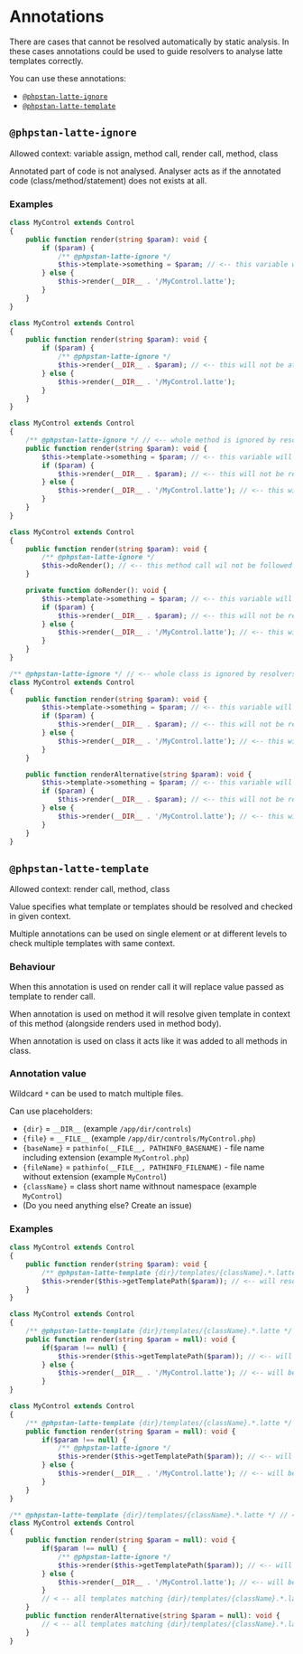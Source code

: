 # Annotations

There are cases that cannot be resolved automatically by static analysis. In these cases annotations could be used to guide resolvers to analyse latte templates correctly.

You can use these annotations:
* [`@phpstan-latte-ignore`](#phpstan-latte-ignore)
* [`@phpstan-latte-template`](#phpstan-latte-ignore)

## `@phpstan-latte-ignore`
Allowed context: variable assign, method call, render call, method, class

Annotated part of code is not analysed. Analyser acts as if the annotated code (class/method/statement) does not exists at all.

### Examples
```php
class MyControl extends Control
{
    public function render(string $param): void {
        if ($param) {   
            /** @phpstan-latte-ignore */
            $this->template->something = $param; // <-- this variable will not be collected (by default all template variables assigned inside method are collected)
        } else {
            $this->render(__DIR__ . '/MyControl.latte');
        }
    }
}
```

```php
class MyControl extends Control
{
    public function render(string $param): void {
        if ($param) {       
            /** @phpstan-latte-ignore */   
            $this->render(__DIR__ . $param); // <-- this will not be attepted to resolve (reported as expression that cannot be resolved)
        } else {
            $this->render(__DIR__ . '/MyControl.latte');
        }
    }
}
```

```php
class MyControl extends Control
{
    /** @phpstan-latte-ignore */ // <-- whole method is ignored by resolvers and collectors
    public function render(string $param): void {
        $this->template->something = $param; // <-- this variable will not be collected
        if ($param) {       
            $this->render(__DIR__ . $param); // <-- this will not be resolved
        } else {
            $this->render(__DIR__ . '/MyControl.latte'); // <-- this will not be resolved
        }
    }
}
```

```php
class MyControl extends Control
{
    public function render(string $param): void {
        /** @phpstan-latte-ignore */         
        $this->doRender(); // <-- this method call wil not be followed by resolvers (resolving renders or collecting variables inside called method)
    }

    private function doRender(): void {
        $this->template->something = $param; // <-- this variable will not be collected when resolving render()
        if ($param) {       
            $this->render(__DIR__ . $param); // <-- this will not be resolved when resolving render()
        } else {
            $this->render(__DIR__ . '/MyControl.latte'); // <-- this will not be resolved when resolving render()
        }
    }
}
```

```php
/** @phpstan-latte-ignore */ // <-- whole class is ignored by resolvers and collectors
class MyControl extends Control
{
    public function render(string $param): void {
        $this->template->something = $param; // <-- this variable will not be collected
        if ($param) {       
            $this->render(__DIR__ . $param); // <-- this will not be resolved
        } else {
            $this->render(__DIR__ . '/MyControl.latte'); // <-- this will not be resolved
        }
    }

    public function renderAlternative(string $param): void {
        $this->template->something = $param; // <-- this variable will not be collected
        if ($param) {       
            $this->render(__DIR__ . $param); // <-- this will not be resolved
        } else {
            $this->render(__DIR__ . '/MyControl.latte'); // <-- this will not be resolved
        }
    }
}
```

## `@phpstan-latte-template`
Allowed context: render call, method, class

Value specifies what template or templates should be resolved and checked in given context.

Multiple annotations can be used on single element or at different levels to check multiple templates with same context.

### Behaviour

When this annotation is used on render call it will replace value passed as template to render call.

When annotation is used on method it will resolve given template in context of this method (alongside renders used in method body).

When annotation is used on class it acts like it was added to all methods in class.

### Annotation value

Wildcard `*` can be used to match multiple files.

Can use placeholders:
- `{dir}` = `__DIR__` (example `/app/dir/controls`)
- `{file}` = `__FILE__` (example `/app/dir/controls/MyControl.php`)
- `{baseName}` = `pathinfo(__FILE__, PATHINFO_BASENAME)` - file name including extension (example `MyControl.php`)
- `{fileName}` = `pathinfo(__FILE__, PATHINFO_FILENAME)` - file name without extension (example `MyControl`)
- `{className}` = class short name withnout namespace (example `MyControl`)
- (Do you need anything else? Create an issue)

### Examples

```php
class MyControl extends Control
{
    public function render(string $param): void {
        /** @phpstan-latte-template {dir}/templates/{className}.*.latte */
        $this->render($this->getTemplatePath($param)); // <-- will resolve all templates matching given pattern and will not report error of expression that cannot be evaluated
    }
}
```

```php
class MyControl extends Control
{
    /** @phpstan-latte-template {dir}/templates/{className}.*.latte */ // <-- will resolve all templates matching given pattern + anything resolved from method body
    public function render(string $param = null): void {
        if($param !== null) {     
            $this->render($this->getTemplatePath($param)); // <-- will be resolved normally (will report error of unresolved expression)
        } else {
            $this->render(__DIR__ . '/MyControl.latte'); // <-- will be resolved normally
        }
}
```

```php
class MyControl extends Control
{
    /** @phpstan-latte-template {dir}/templates/{className}.*.latte */ // <-- will resolve all templates matching given pattern + anything resolved from method body
    public function render(string $param = null): void {
        if($param !== null) {     
            /** @phpstan-latte-ignore */
            $this->render($this->getTemplatePath($param)); // <-- will be ignored so no error now
        } else {
            $this->render(__DIR__ . '/MyControl.latte'); // <-- will be resolved normally
        }
    }
}
```

```php
/** @phpstan-latte-template {dir}/templates/{className}.*.latte */ // <-- will resolve all templates matching given pattern in all class render methods + anything resolved from method bodies
class MyControl extends Control
{
    public function render(string $param = null): void {
        if($param !== null) {     
            /** @phpstan-latte-ignore */
            $this->render($this->getTemplatePath($param)); // <-- will be ignored so no error now
        } else {
            $this->render(__DIR__ . '/MyControl.latte'); // <-- will be resolved normally
        }
        // < -- all templates matching {dir}/templates/{className}.*.latte will be resolved from context of this method
    }
    public function renderAlternative(string $param = null): void {
        // < -- all templates matching {dir}/templates/{className}.*.latte will be resolved from context of this method too
    }
}
```